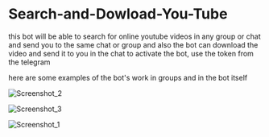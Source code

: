 # Search-and-Dowload-You-Tube

this bot will be able to search for online youtube videos in any group or chat and send you to the same chat or group
and also the bot can download the video and send it to you in the chat
to activate the bot, use the token from the telegram

here are some examples of the bot's work in groups and in the bot itself


![Screenshot_2](https://user-images.githubusercontent.com/76915977/210356860-d02d50e0-6737-41c4-93f9-0cef65e785b3.png)



![Screenshot_3](https://user-images.githubusercontent.com/76915977/210356899-03a7596d-5f43-4a2f-b39f-6a23d7f33385.png)



![Screenshot_1](https://user-images.githubusercontent.com/76915977/210356880-459cd7fe-cd2a-4d62-a65e-9e28b92eba6a.png)




